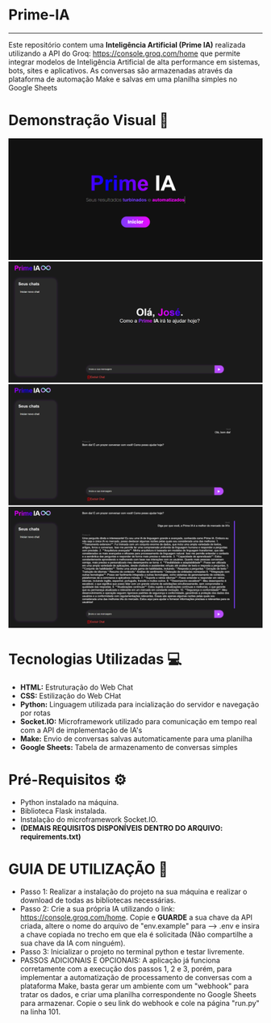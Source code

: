 # Prime-IA
---
Este repositório contem uma **Inteligência Artificial (Prime IA)** realizada utilizando a API do Groq: https://console.groq.com/home que permite integrar modelos de Inteligência Artificial de alta performance em sistemas, bots, sites e aplicativos. As conversas são armazenadas através da plataforma de automação Make e salvas em uma planilha simples no Google Sheets

# Demonstração Visual 🔎
![inicio](static/assets/index.png)
![pagini](static/assets/inicio.png)
![login1](static/assets/chat.png)
![foto1](static/assets/chat1.png)

# Tecnologias Utilizadas 💻
- **HTML:** Estruturação do Web Chat
- **CSS:** Estilização do Web CHat
- **Python:** Linguagem utilizada para incialização do servidor e navegação por rotas
- **Socket.IO:** Microframework utilizado para comunicação em tempo real com a API de implementação de IA's
- **Make:** Envio de conversas salvas automaticamente para uma planilha
- **Google Sheets:** Tabela de armazenamento de conversas simples

# Pré-Requisitos ⚙
- Python instalado na máquina.
- Biblioteca Flask instalada.
- Instalação do microframework Socket.IO.
- **(DEMAIS REQUISITOS DISPONÍVEIS DENTRO DO ARQUIVO: requirements.txt)**

# GUIA DE UTILIZAÇÃO 📝
- Passo 1: Realizar a instalação do projeto na sua máquina e realizar o download de todas as bibliotecas necessárias.
- Passo 2: Crie a sua própria IA utilizando o link: https://console.groq.com/home. Copie e **GUARDE** a sua chave da API criada, altere o nome do arquivo de "env.example" para --> .env e insira a chave copiada no trecho em que ela é solicitada (Não compartilhe a sua chave da IA com ninguém).
- Passo 3: Inicializar o projeto no terminal python e testar livremente.
- PASSOS ADICIONAIS E OPCIONAIS: A aplicação já funciona corretamente com a execução dos passos 1, 2 e 3, porém, para implementar a automatização de processamento de conversas com a plataforma Make, basta gerar um ambiente com um "webhook" para tratar os dados, e criar uma planilha correspondente no Google Sheets para armazenar. Copie o seu link do webhook e cole na página "run.py" na linha 101.

